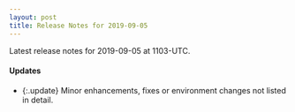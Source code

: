 ```yaml
---
layout: post
title: Release Notes for 2019-09-05
---
```


Latest release notes for 2019-09-05 at 1103-UTC.

<div class='updates' markdown='1'>

#### Updates

- {:.update} Minor enhancements, fixes or environment changes not listed in detail.

</div>


